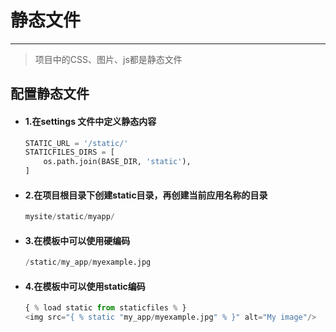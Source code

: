 静态文件
===

---

> 项目中的CSS、图片、js都是静态文件

## 配置静态文件

* #### 1.在settings 文件中定义静态内容

    ```python
    STATIC_URL = '/static/'
    STATICFILES_DIRS = [
        os.path.join(BASE_DIR, 'static'),
    ]
    ```
* #### 2.在项目根目录下创建static目录，再创建当前应用名称的目录

    ```python
    mysite/static/myapp/
    ```

* #### 3.在模板中可以使用硬编码

    ```python
    /static/my_app/myexample.jpg
    ```

* #### 4.在模板中可以使用static编码

    ```python
    { % load static from staticfiles % }
    <img src="{ % static "my_app/myexample.jpg" % }" alt="My image"/>
    ```
